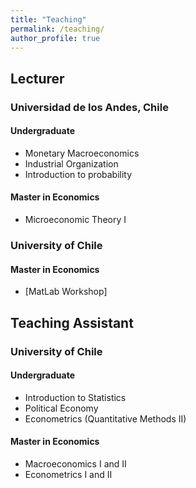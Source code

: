 ```yaml
---
title: "Teaching"
permalink: /teaching/
author_profile: true
---
```


## Lecturer

### Universidad de los Andes, Chile
#### Undergraduate 
* Monetary Macroeconomics
* Industrial Organization
* Introduction to probability  

#### Master in Economics
* Microeconomic Theory I 


### University of Chile
#### Master in Economics
* [MatLab Workshop]

## Teaching Assistant

### University of Chile
#### Undergraduate
* Introduction to Statistics
* Political Economy
* Econometrics (Quantitative Methods II)

#### Master in Economics
* Macroeconomics I and II
* Econometrics I and II


